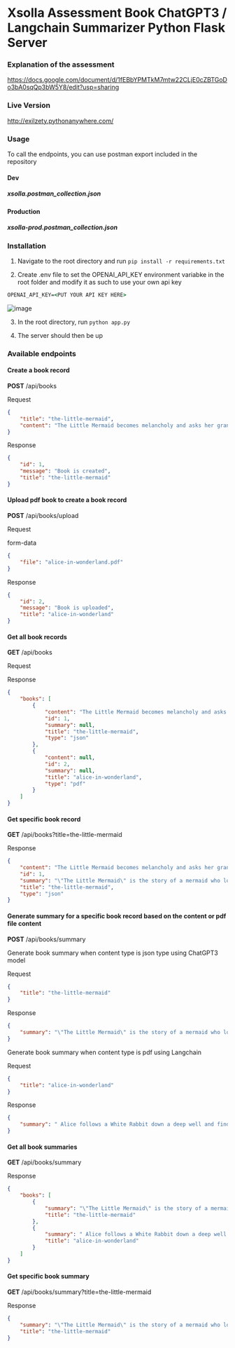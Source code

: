 # Xsolla Assessment Book ChatGPT3 / Langchain Summarizer Python Flask Server

### Explanation of the assessment

https://docs.google.com/document/d/1fEBbYPMTkM7mtw22CLjE0cZBTGoDo3bA0sqQp3bW5Y8/edit?usp=sharing

### Live Version

http://exilzety.pythonanywhere.com/

### Usage

To call the endpoints, you can use postman export included in the repository

#### Dev

##### xsolla.postman_collection.json 

#### Production

##### xsolla-prod.postman_collection.json 

### Installation
1. Navigate to the root directory and run  ```pip install -r requirements.txt```

2. Create .env file to set the OPENAI_API_KEY environment variabke in the root folder and modify it as such to use your own api key

```cmd
OPENAI_API_KEY=<PUT YOUR API KEY HERE>
```
![image](https://user-images.githubusercontent.com/48543482/235380019-09ab0d93-2f80-43cd-a15f-dd00902f4575.png)

3. In the root directory, run ```python app.py```

4. The server should then be up

### Available endpoints

#### Create a book record 

**POST** /api/books

Request
```json
{
    "title": "the-little-mermaid",
    "content": "The Little Mermaid becomes melancholy and asks her grandmother if humans can live forever. Her grandmother explains that humans have a much shorter lifespan than mermaids (300 years), but that they have an eternal soul that lives on in heaven, while mermaids turn to sea foam at death and cease to exist.The Little Mermaid, longing for the prince and an eternal soul, visits the Sea Witch who lives in a dangerous part of the ocean. The witch willingly helps her by selling her a potion that gives her legs in exchange for her voice (her tongue), as the Little Mermaid has the most enchanting voice in the entire world. The witch warns the Little Mermaid that once she becomes a human, she will never be able to return to the sea. Consuming the potion will make her feel as if a sword is being passed through her body. When she recovers, she will have two human legs and will be able to dance like no human has ever danced before; however, she will constantly feel as if she is walking on sharp knives. Moreover, she will obtain a soul only if she wins the love of the prince and marries him, for then a part of his soul will flow into her. Otherwise, at dawn on the first day after he marries someone else, the Little Mermaid will die with a broken heart and dissolve into sea foam upon the waves.After she agrees to the arrangement, the Little Mermaid swims up to the surface near the prince's castle and drinks the potion. The liquid feels like a sword piercing her body and she passes out on the shore, naked. She is found by the prince, who is mesmerized by her beauty and grace, even though he discovers that she is mute. Most of all, he likes to see her dance, and she dances for him despite suffering excruciating pain with every step. Soon, the Little Mermaid becomes the prince's favorite companion and accompanies him on many of his outings—but he does not fall in love with her at all. "
}
```

Response
```json
{
    "id": 1,
    "message": "Book is created",
    "title": "the-little-mermaid"
}
```


#### Upload pdf book to create a book record

**POST** /api/books/upload

Request

form-data
```json
{
    "file": "alice-in-wonderland.pdf"
}
```

Response
```json
{
    "id": 2,
    "message": "Book is uploaded",
    "title": "alice-in-wonderland"
}
```


#### Get all book records

**GET** /api/books

Request

Response
```json
{
    "books": [
        {
            "content": "The Little Mermaid becomes melancholy and asks her grandmother if humans can live forever. Her grandmother explains that humans have a much shorter lifespan than mermaids (300 years), but that they have an eternal soul that lives on in heaven, while mermaids turn to sea foam at death and cease to exist.The Little Mermaid, longing for the prince and an eternal soul, visits the Sea Witch who lives in a dangerous part of the ocean. The witch willingly helps her by selling her a potion that gives her legs in exchange for her voice (her tongue), as the Little Mermaid has the most enchanting voice in the entire world. The witch warns the Little Mermaid that once she becomes a human, she will never be able to return to the sea. Consuming the potion will make her feel as if a sword is being passed through her body. When she recovers, she will have two human legs and will be able to dance like no human has ever danced before; however, she will constantly feel as if she is walking on sharp knives. Moreover, she will obtain a soul only if she wins the love of the prince and marries him, for then a part of his soul will flow into her. Otherwise, at dawn on the first day after he marries someone else, the Little Mermaid will die with a broken heart and dissolve into sea foam upon the waves.After she agrees to the arrangement, the Little Mermaid swims up to the surface near the prince's castle and drinks the potion. The liquid feels like a sword piercing her body and she passes out on the shore, naked. She is found by the prince, who is mesmerized by her beauty and grace, even though he discovers that she is mute. Most of all, he likes to see her dance, and she dances for him despite suffering excruciating pain with every step. Soon, the Little Mermaid becomes the prince's favorite companion and accompanies him on many of his outings—but he does not fall in love with her at all. ",
            "id": 1,
            "summary": null,
            "title": "the-little-mermaid",
            "type": "json"
        },
        {
            "content": null,
            "id": 2,
            "summary": null,
            "title": "alice-in-wonderland",
            "type": "pdf"
        }
    ]
}
```


#### Get specific book record

**GET** /api/books?title=the-little-mermaid

Response
```json
{
    "content": "The Little Mermaid becomes melancholy and asks her grandmother if humans can live forever. Her grandmother explains that humans have a much shorter lifespan than mermaids (300 years), but that they have an eternal soul that lives on in heaven, while mermaids turn to sea foam at death and cease to exist.The Little Mermaid, longing for the prince and an eternal soul, visits the Sea Witch who lives in a dangerous part of the ocean. The witch willingly helps her by selling her a potion that gives her legs in exchange for her voice (her tongue), as the Little Mermaid has the most enchanting voice in the entire world. The witch warns the Little Mermaid that once she becomes a human, she will never be able to return to the sea. Consuming the potion will make her feel as if a sword is being passed through her body. When she recovers, she will have two human legs and will be able to dance like no human has ever danced before; however, she will constantly feel as if she is walking on sharp knives. Moreover, she will obtain a soul only if she wins the love of the prince and marries him, for then a part of his soul will flow into her. Otherwise, at dawn on the first day after he marries someone else, the Little Mermaid will die with a broken heart and dissolve into sea foam upon the waves.After she agrees to the arrangement, the Little Mermaid swims up to the surface near the prince's castle and drinks the potion. The liquid feels like a sword piercing her body and she passes out on the shore, naked. She is found by the prince, who is mesmerized by her beauty and grace, even though he discovers that she is mute. Most of all, he likes to see her dance, and she dances for him despite suffering excruciating pain with every step. Soon, the Little Mermaid becomes the prince's favorite companion and accompanies him on many of his outings—but he does not fall in love with her at all. ",
    "id": 1,
    "summary": "\"The Little Mermaid\" is the story of a mermaid who longs for an eternal soul and falls in love with a human prince. She visits a sea witch who gives her legs in exchange for her voice and warns her that she will feel like walking on knives, but she will have a chance for a soul if she wins the love of the prince and marries him. The Little Mermaid agrees to the deal and becomes human, catching the eye of the prince with her beauty and dance. Despite becoming his companion, the prince does not fall in love with her, and the Little Mermaid faces the threat of dissolving into sea foam if the prince marries another.",
    "title": "the-little-mermaid",
    "type": "json"
}
```


#### Generate summary for a specific book record based on the content or pdf file content

**POST** /api/books/summary

Generate book summary when content type is json type using ChatGPT3 model

Request
```json
{
    "title": "the-little-mermaid"
}
```

Response
```json
{
    "summary": "\"The Little Mermaid\" is the story of a mermaid who longs for an eternal soul and falls in love with a human prince. She visits a sea witch who gives her legs in exchange for her voice and warns her that she will feel like walking on knives, but she will have a chance for a soul if she wins the love of the prince and marries him. The Little Mermaid agrees to the deal and becomes human, catching the eye of the prince with her beauty and dance. Despite becoming his companion, the prince does not fall in love with her, and the Little Mermaid faces the threat of dissolving into sea foam if the prince marries another."
}
```

Generate book summary when content type is pdf using Langchain

Request
```json
{
    "title": "alice-in-wonderland"
}
```

Response
```json
{
    "summary": " Alice follows a White Rabbit down a deep well and finds herself in a hall with locked doors. She finds a tiny golden key that fits a small door leading to a beautiful garden, but she is too big to fit through. After drinking a bottle labeled \"DRINK ME\" and eating a cake labeled \"EAT ME\", Alice grows to nine feet tall and is unable to get into the garden. She meets a Mouse, the March Hare, and the Hatter, and they all swim to the shore together. Alice finds a door leading to a tree and unlocks it with a golden key, shrinking to a foot high and entering a beautiful garden."
}
```


#### Get all book summaries

**GET** /api/books/summary

Response
```json
{
    "books": [
        {
            "summary": "\"The Little Mermaid\" is the story of a mermaid who longs for an eternal soul and falls in love with a human prince. She visits a sea witch who gives her legs in exchange for her voice and warns her that she will feel like walking on knives, but she will have a chance for a soul if she wins the love of the prince and marries him. The Little Mermaid agrees to the deal and becomes human, catching the eye of the prince with her beauty and dance. Despite becoming his companion, the prince does not fall in love with her, and the Little Mermaid faces the threat of dissolving into sea foam if the prince marries another.",
            "title": "the-little-mermaid"
        },
        {
            "summary": " Alice follows a White Rabbit down a deep well and finds herself in a hall with locked doors. She finds a tiny golden key that fits a small door leading to a beautiful garden, but she is too big to fit through. After drinking a bottle labeled \"DRINK ME\" and eating a cake labeled \"EAT ME\", Alice grows to nine feet tall and is unable to get into the garden. She meets a Mouse, the March Hare, and the Hatter, and they all swim to the shore together. Alice finds a door leading to a tree and unlocks it with a golden key, shrinking to a foot high and entering a beautiful garden.",
            "title": "alice-in-wonderland"
        }
    ]
}
```


#### Get specific book summary

**GET** /api/books/summary?title=the-little-mermaid

Response
```json
{
    "summary": "\"The Little Mermaid\" is the story of a mermaid who longs for an eternal soul and falls in love with a human prince. She visits a sea witch who gives her legs in exchange for her voice and warns her that she will feel like walking on knives, but she will have a chance for a soul if she wins the love of the prince and marries him. The Little Mermaid agrees to the deal and becomes human, catching the eye of the prince with her beauty and dance. Despite becoming his companion, the prince does not fall in love with her, and the Little Mermaid faces the threat of dissolving into sea foam if the prince marries another.",
    "title": "the-little-mermaid"
}
```



















